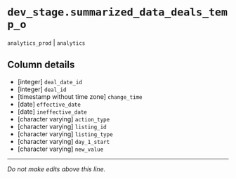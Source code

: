 # `dev_stage.summarized_data_deals_temp_o`
`analytics_prod` | `analytics`

## Column details
* [integer]   `deal_date_id`
* [integer]   `deal_id`
* [timestamp without time zone] `change_time`
* [date]      `effective_date`
* [date]      `ineffective_date`
* [character varying] `action_type`
* [character varying] `listing_id`
* [character varying] `listing_type`
* [character varying] `day_1_start`
* [character varying] `new_value`

-------------------------------------------------------------------------------
*Do not make edits above this line.*
